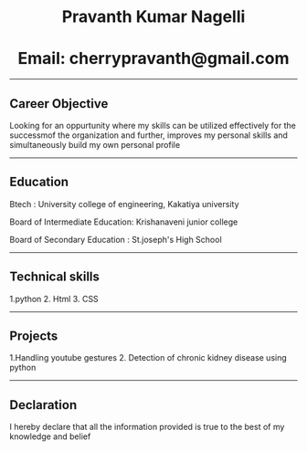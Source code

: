 <html>
<title>Pravanth kumar Resume</title>
<body>
<h1 style="text-align: center;">Pravanth Kumar Nagelli</h1>
<h1 style="text-align: center;">Email: cherrypravanth@gmail.com</h1><hr>
<h2>Career Objective</h2>
<p>Looking for an oppurtunity where my skills can be utilized effectively for the successmof the organization and further, improves my personal skills and simultaneously build my own personal profile</p><hr>
<h2>Education</h2>
<p>Btech                          : University college of engineering, Kakatiya university</p>
<p>Board of Intermediate Education: Krishanaveni junior college</p>
<p>Board of Secondary Education   : St.joseph's High School</p> <hr>
<h2>Technical skills</h2>
<p>1.python
2. Html
3. CSS</p> <hr>
<h2>Projects</h2>
<p>1.Handling youtube gestures
2. Detection of chronic kidney disease using python</p><hr>
<h2>Declaration</h2>
<p>I  hereby declare that all the information provided is true to the best of my knowledge and belief</p> 
</body>
</html>
